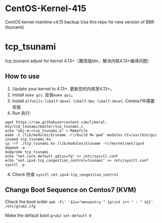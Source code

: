 # CentOS-Kernel-415

CentOS kernel mainline v4.15 backup 
Use this repo for new version of BBR (tsunami)


# tcp_tsunami
tcp_tsunami adjust for kernel 4.13+（魔改版bbr，解决内核4.13+编译问题）
## How to use
1. Update your kernel to 4.13+. 更新您的内核至4.13+。
2. Install `make gcc`. 安装`make gcc`。
3. Install `elfutils-libelf-devel libelf-dev libelf-devel`. Centos7中需要安装
3. Run 执行:
```
wget https://raw.githubusercontent.com/liberal-boy/tcp_tsunami/master/tcp_tsunami.c
echo "obj-m:=tcp_tsunami.o" > Makefile
make -C /lib/modules/$(uname -r)/build M=`pwd` modules CC=/usr/bin/gcc
insmod tcp_tsunami.ko
cp -rf ./tcp_tsunami.ko /lib/modules/$(uname -r)/kernel/net/ipv4
depmod -a
modprobe tcp_tsunami
echo "net.core.default_qdisc=fq" >> /etc/sysctl.conf
echo "net.ipv4.tcp_congestion_control=tsunami" >> /etc/sysctl.conf
sysctl -p
```
4. Check 检查 `sysctl net.ipv4.tcp_congestion_control`

## Change Boot Sequence on Centos7 (KVM)
Check the boot order `awk -F\' '$1=="menuentry " {print i++ " : " $2}' /etc/grub2.cfg`

Make the default boot `grub2-set-default 0`
